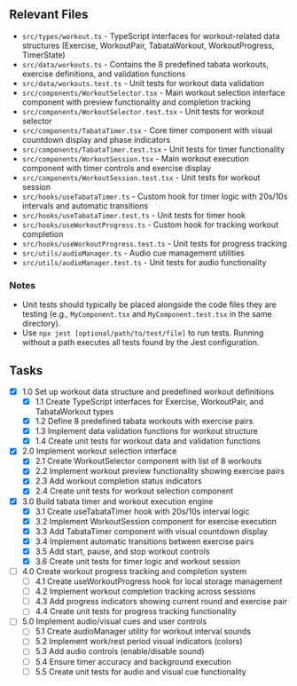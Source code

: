 ## Relevant Files

- `src/types/workout.ts` - TypeScript interfaces for workout-related data structures (Exercise, WorkoutPair, TabataWorkout, WorkoutProgress, TimerState)
- `src/data/workouts.ts` - Contains the 8 predefined tabata workouts, exercise definitions, and validation functions
- `src/data/workouts.test.ts` - Unit tests for workout data validation
- `src/components/WorkoutSelector.tsx` - Main workout selection interface component with preview functionality and completion tracking
- `src/components/WorkoutSelector.test.tsx` - Unit tests for workout selector
- `src/components/TabataTimer.tsx` - Core timer component with visual countdown display and phase indicators
- `src/components/TabataTimer.test.tsx` - Unit tests for timer functionality
- `src/components/WorkoutSession.tsx` - Main workout execution component with timer controls and exercise display
- `src/components/WorkoutSession.test.tsx` - Unit tests for workout session
- `src/hooks/useTabataTimer.ts` - Custom hook for timer logic with 20s/10s intervals and automatic transitions
- `src/hooks/useTabataTimer.test.ts` - Unit tests for timer hook
- `src/hooks/useWorkoutProgress.ts` - Custom hook for tracking workout completion
- `src/hooks/useWorkoutProgress.test.ts` - Unit tests for progress tracking
- `src/utils/audioManager.ts` - Audio cue management utilities
- `src/utils/audioManager.test.ts` - Unit tests for audio functionality

### Notes

- Unit tests should typically be placed alongside the code files they are testing (e.g., `MyComponent.tsx` and `MyComponent.test.tsx` in the same directory).
- Use `npx jest [optional/path/to/test/file]` to run tests. Running without a path executes all tests found by the Jest configuration.

## Tasks

- [x] 1.0 Set up workout data structure and predefined workout definitions
  - [x] 1.1 Create TypeScript interfaces for Exercise, WorkoutPair, and TabataWorkout types
  - [x] 1.2 Define 8 predefined tabata workouts with exercise pairs
  - [x] 1.3 Implement data validation functions for workout structure
  - [x] 1.4 Create unit tests for workout data and validation functions
- [x] 2.0 Implement workout selection interface
  - [x] 2.1 Create WorkoutSelector component with list of 8 workouts
  - [x] 2.2 Implement workout preview functionality showing exercise pairs
  - [x] 2.3 Add workout completion status indicators
  - [x] 2.4 Create unit tests for workout selection component
- [x] 3.0 Build tabata timer and workout execution engine
  - [x] 3.1 Create useTabataTimer hook with 20s/10s interval logic
  - [x] 3.2 Implement WorkoutSession component for exercise execution
  - [x] 3.3 Add TabataTimer component with visual countdown display
  - [x] 3.4 Implement automatic transitions between exercise pairs
  - [x] 3.5 Add start, pause, and stop workout controls
  - [x] 3.6 Create unit tests for timer logic and workout session
- [ ] 4.0 Create workout progress tracking and completion system
  - [ ] 4.1 Create useWorkoutProgress hook for local storage management
  - [ ] 4.2 Implement workout completion tracking across sessions
  - [ ] 4.3 Add progress indicators showing current round and exercise pair
  - [ ] 4.4 Create unit tests for progress tracking functionality
- [ ] 5.0 Implement audio/visual cues and user controls
  - [ ] 5.1 Create audioManager utility for workout interval sounds
  - [ ] 5.2 Implement work/rest period visual indicators (colors)
  - [ ] 5.3 Add audio controls (enable/disable sound)
  - [ ] 5.4 Ensure timer accuracy and background execution
  - [ ] 5.5 Create unit tests for audio and visual cue functionality